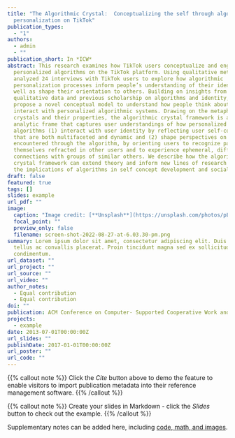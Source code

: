 ```yaml
---
title: "The Algorithmic Crystal:  Conceptualizing the self through algorithmic
  personalization on TikTok"
publication_types:
  - "1"
authors:
  - admin
  - ""
publication_short: In *ICW*
abstract: This research examines how TikTok users conceptualize and engage with
  personalized algorithms on the TikTok platform. Using qualitative methods, we
  analyzed 24 interviews with TikTok users to explore how algorithmic
  personalization processes inform people’s understanding of their identities as
  well as shape their orientation to others. Building on insights from our
  qualitative data and previous scholarship on algorithms and identity, we
  propose a novel conceptual model to understand how people think about and
  interact with personalized algorithmic systems. Drawing on the metaphor of
  crystals and their properties, the algorithmic crystal framework is an
  analytic frame that captures user understandings of how personalized
  algorithms (1) interact with user identity by reflecting user self-concepts
  that are both multifaceted and dynamic and (2) shape perspectives on others
  encountered through the algorithm, by orienting users to recognize parts of
  themselves refracted in other users and to experience ephemeral, diffracted
  connections with groups of similar others. We describe how the algorithmic
  crystal framework can extend theory and inform new lines of research around
  the implications of algorithms in self concept development and social life.
draft: false
featured: true
tags: []
slides: example
url_pdf: ""
image:
  caption: "Image credit: [**Unsplash**](https://unsplash.com/photos/pLCdAaMFLTE)"
  focal_point: ""
  preview_only: false
  filename: screen-shot-2022-08-27-at-6.03.30-pm.png
summary: Lorem ipsum dolor sit amet, consectetur adipiscing elit. Duis posuere
  tellus ac convallis placerat. Proin tincidunt magna sed ex sollicitudin
  condimentum.
url_dataset: ""
url_project: ""
url_source: ""
url_video: ""
author_notes:
  - Equal contribution
  - Equal contribution
doi: ""
publication: ACM Conference on Computer- Supported Cooperative Work and Social Computing.
projects:
  - example
date: 2013-07-01T00:00:00Z
url_slides: ""
publishDate: 2017-01-01T00:00:00Z
url_poster: ""
url_code: ""
---
```


{{% callout note %}}
Click the _Cite_ button above to demo the feature to enable visitors to import publication metadata into their reference management software.
{{% /callout %}}

{{% callout note %}}
Create your slides in Markdown - click the _Slides_ button to check out the example.
{{% /callout %}}

Supplementary notes can be added here, including [code, math, and images](https://wowchemy.com/docs/writing-markdown-latex/).
